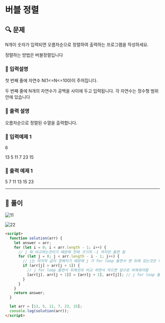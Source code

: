# 버블 정렬

## 🔍 문제

N개이 숫자가 입력되면 오름차순으로 정렬하여 출력하는 프로그램을 작성하세요.

정렬하는 방법은 버블정렬입니다

### 🔹 입력설명

첫 번째 줄에 자연수 N(1<=N<=100)이 주어집니다.

두 번째 줄에 N개의 자연수가 공백을 사이에 두고 입력됩니다. 각 자연수는 정수형 범위 안에 있습니다

### 🔹 출력 설명

오름차순으로 정렬된 수열을 출력합니다.

### 🔹 입력예제 1

6

13 5 11 7 23 15

### 🔹 출력 예제 1

5 7 11 13 15 23

---

## 📌 풀이

![11](https://user-images.githubusercontent.com/28912774/118575205-dfb95100-b7c0-11eb-85e0-d96088091054.jpg)

![22](https://user-images.githubusercontent.com/28912774/118573650-f316ed00-b7bd-11eb-8faf-c365e349d1fd.jpg)

```html
<script>
  function solution(arr) {
    let answer = arr;
    for (let i = 0; i < arr.length - 1; i++) {
      // j 와 비교하는것이기 때문에 전체 크기의 -1 까지만 돌면 됨
      for (let j = 0; j < arr.length - i - 1; j++) {
        // j는 마지막 값이 정해지기 때문에 j 가 for loop 돌면서 맨 뒤에 있는것은 이미 정해져서 픽스 되었기 때문에 비교 할 필요는 없음
        if (arr[j] > arr[j + 1]) {
          // j for loop 돌면서 뒤에것과 비교 하면서 작으면 앞으로 바꿔줘야함
          [arr[j], arr[j + 1]] = [arr[j + 1], arr[j]]; // j for loop 돌때마다 바꿔 줘야 하니까 성능상에는 좋지는 않다
        }
      }
    }
    return answer;
  }

  let arr = [13, 5, 11, 7, 23, 15];
  console.log(solution(arr));
</script>
```
